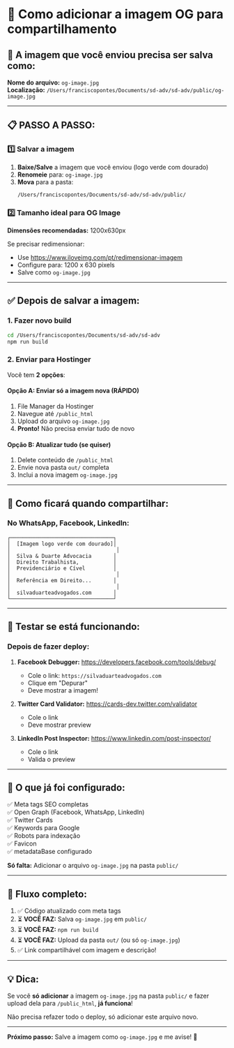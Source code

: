 # 🎯 Como adicionar a imagem OG para compartilhamento

## 📸 A imagem que você enviou precisa ser salva como:

**Nome do arquivo:** `og-image.jpg`  
**Localização:** `/Users/franciscopontes/Documents/sd-adv/sd-adv/public/og-image.jpg`

---

## 📋 PASSO A PASSO:

### 1️⃣ Salvar a imagem

1. **Baixe/Salve** a imagem que você enviou (logo verde com dourado)
2. **Renomeie** para: `og-image.jpg`
3. **Mova** para a pasta:
   ```
   /Users/franciscopontes/Documents/sd-adv/sd-adv/public/
   ```

### 2️⃣ Tamanho ideal para OG Image

**Dimensões recomendadas:** 1200x630px

Se precisar redimensionar:
- Use https://www.iloveimg.com/pt/redimensionar-imagem
- Configure para: 1200 x 630 pixels
- Salve como `og-image.jpg`

---

## ✅ Depois de salvar a imagem:

### 1. Fazer novo build
```bash
cd /Users/franciscopontes/Documents/sd-adv/sd-adv
npm run build
```

### 2. Enviar para Hostinger

Você tem **2 opções**:

#### Opção A: Enviar só a imagem nova (RÁPIDO)
1. File Manager da Hostinger
2. Navegue até `/public_html`
3. Upload do arquivo `og-image.jpg`
4. **Pronto!** Não precisa enviar tudo de novo

#### Opção B: Atualizar tudo (se quiser)
1. Delete conteúdo de `/public_html`
2. Envie nova pasta `out/` completa
3. Inclui a nova imagem `og-image.jpg`

---

## 🎨 Como ficará quando compartilhar:

### No WhatsApp, Facebook, LinkedIn:
```
┌─────────────────────────────────┐
│  [Imagem logo verde com dourado]│
│                                  │
│  Silva & Duarte Advocacia       │
│  Direito Trabalhista,           │
│  Previdenciário e Cível         │
│                                  │
│  Referência em Direito...       │
│                                  │
│  silvaduarteadvogados.com       │
└─────────────────────────────────┘
```

---

## 🧪 Testar se está funcionando:

### Depois de fazer deploy:

1. **Facebook Debugger:**
   https://developers.facebook.com/tools/debug/
   - Cole o link: `https://silvaduarteadvogados.com`
   - Clique em "Depurar"
   - Deve mostrar a imagem!

2. **Twitter Card Validator:**
   https://cards-dev.twitter.com/validator
   - Cole o link
   - Deve mostrar preview

3. **LinkedIn Post Inspector:**
   https://www.linkedin.com/post-inspector/
   - Cole o link
   - Valida o preview

---

## 📝 O que já foi configurado:

✅ Meta tags SEO completas  
✅ Open Graph (Facebook, WhatsApp, LinkedIn)  
✅ Twitter Cards  
✅ Keywords para Google  
✅ Robots para indexação  
✅ Favicon  
✅ metadataBase configurado  

**Só falta:** Adicionar o arquivo `og-image.jpg` na pasta `public/`

---

## 🔄 Fluxo completo:

1. ✅ Código atualizado com meta tags
2. ⏳ **VOCÊ FAZ:** Salva `og-image.jpg` em `public/`
3. ⏳ **VOCÊ FAZ:** `npm run build`
4. ⏳ **VOCÊ FAZ:** Upload da pasta `out/` (ou só `og-image.jpg`)
5. ✅ Link compartilhável com imagem e descrição!

---

## 💡 Dica:

Se você **só adicionar** a imagem `og-image.jpg` na pasta `public/` e fazer upload dela para `/public_html`, **já funciona**!

Não precisa refazer todo o deploy, só adicionar este arquivo novo.

---

**Próximo passo:** Salve a imagem como `og-image.jpg` e me avise! 🚀
